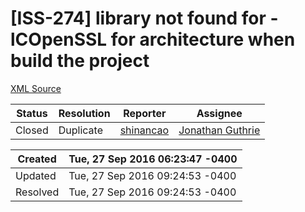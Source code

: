 # [ISS-274] library not found for -lCOpenSSL for architecture when build the project

[XML Source](./xml/ISS-274.xml)
<p></p>





Status|Resolution|Reporter|Assignee
------|----------|--------|--------
Closed|Duplicate|[shinancao](shinancao666@163.com)|[Jonathan Guthrie]($jono)





Created|Tue, 27 Sep 2016 06:23:47 -0400
-------|--------------
Updated|Tue, 27 Sep 2016 09:24:53 -0400
Resolved|Tue, 27 Sep 2016 09:24:53 -0400




